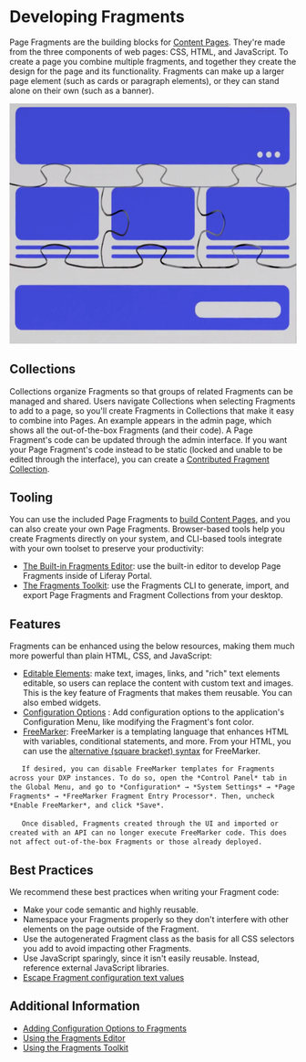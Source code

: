 # Developing Fragments

Page Fragments are the building blocks for [Content Pages](../../creating-pages/understanding-pages/understanding-pages.md#content-pages). They're made from the three components of web pages: CSS, HTML, and JavaScript. To create a page you combine multiple fragments, and together they create the design for the page and its functionality. Fragments can make up a larger page element (such as cards or paragraph elements), or they can stand alone on their own (such as a banner).

![Fragments are combined like puzzle pieces to build a Content Page.](./developing-fragments-intro/images/01.png)

## Collections

Collections organize Fragments so that groups of related Fragments can be managed and shared. Users navigate Collections when selecting Fragments to add to a page, so you'll create Fragments in Collections that make it easy to combine into Pages. An example appears in the admin page, which shows all the out-of-the-box Fragments (and their code). A Page Fragment's code can be updated through the admin interface. If you want your Page Fragment's code instead to be static (locked and unable to be edited through the interface), you can create a [Contributed Fragment Collection](./creating-a-contributed-fragment-collection.md).

## Tooling

You can use the included Page Fragments to [build Content Pages](../../creating-pages/building-and-managing-content-pages/building-content-pages.md), and you can also create your own Page Fragments. Browser-based tools help you create Fragments directly on your system, and CLI-based tools integrate with your own toolset to preserve your productivity:

* [The Built-in Fragments Editor](./using-the-fragments-editor.md): use the built-in editor to develop Page Fragments inside of Liferay Portal.
* [The Fragments Toolkit](./using-the-fragments-toolkit.md): use the Fragments CLI to generate, import, and export Page Fragments and Fragment Collections from your desktop.

## Features

Fragments can be enhanced using the below resources, making them much more powerful than plain HTML, CSS, and JavaScript:

* [Editable Elements](../reference/fragments/fragment-specific-tags-reference.md): make text, images, links, and "rich" text elements editable, so users can replace the content with custom text and images. This is the key feature of Fragments that makes them reusable. You can also embed widgets.
* [Configuration Options](./adding-configuration-options-to-fragments.md) <!-- TODO: Fix link -->: Add configuration options to the application's Configuration Menu, like modifying the Fragment's font color.
* [FreeMarker](https://freemarker.apache.org/): FreeMarker is a templating language that enhances HTML with variables, conditional statements, and more. From your HTML, you can use the [alternative (square bracket) syntax](https://freemarker.apache.org/docs/dgui_misc_alternativesyntax.html) for FreeMarker.

```note::
   If desired, you can disable FreeMarker templates for Fragments across your DXP instances. To do so, open the *Control Panel* tab in the Global Menu, and go to *Configuration* → *System Settings* → *Page Fragments* → *FreeMarker Fragment Entry Processor*. Then, uncheck *Enable FreeMarker*, and click *Save*.

   Once disabled, Fragments created through the UI and imported or created with an API can no longer execute FreeMarker code. This does not affect out-of-the-box Fragments or those already deployed.
```

## Best Practices

We recommend these best practices when writing your Fragment code:

* Make your code semantic and highly reusable.
* Namespace your Fragments properly so they don't interfere with other elements on the page outside of the Fragment.
* Use the autogenerated Fragment class as the basis for all CSS selectors you add to avoid impacting other Fragments.
* Use JavaScript sparingly, since it isn't easily reusable. Instead, reference external JavaScript libraries.
* [Escape Fragment configuration text values](./escaping-fragment-configuration-text-values-reference.md) <!-- TODO: Fix link -->

## Additional Information

* [Adding Configuration Options to Fragments](./adding-configuration-options-to-fragments.md)
* [Using the Fragments Editor](./using-the-fragments-editor.md)
* [Using the Fragments Toolkit](./using-the-fragments-toolkit.md)
